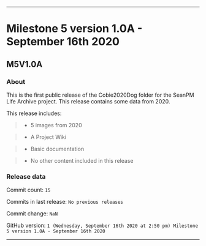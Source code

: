 
***

# Milestone 5 version 1.0A - September 16th 2020

## M5V1.0A

### About

This is the first public release of the Cobie2020Dog folder for the SeanPM Life Archive project. This release contains some data from 2020.

This release includes:

> * 5 images from 2020

> * A Project Wiki

> * Basic documentation

> * No other content included in this release

### Release data

Commit count: `15`

Commits in last release: `No previous releases`

Commit change: `NaN`

GitHub version: `1 (Wednesday, September 16th 2020 at 2:50 pm) Milestone 5 version 1.0A - September 16th 2020`

***
